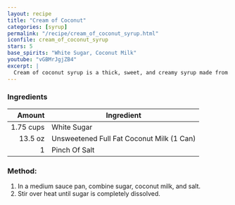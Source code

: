 ```yaml
---
layout: recipe
title: "Cream of Coconut"
categories: [syrup]
permalink: "/recipe/cream_of_coconut_syrup.html"
iconfile: cream_of_coconut_syrup
stars: 5
base_spirits: "White Sugar, Coconut Milk"
youtube: "vGBMrJgjZB4"
excerpt: |
  Cream of coconut syrup is a thick, sweet, and creamy syrup made from coconut milk and sugar.
---
```


### Ingredients

|    Amount | Ingredient                                |
| --------: | ----------------------------------------- |
| 1.75 cups | White Sugar                               |
|   13.5 oz | Unsweetened Full Fat Coconut Milk (1 Can) |
|         1 | Pinch Of Salt                             |

### Method:

1. In a medium sauce pan, combine sugar, coconut milk, and salt.
2. Stir over heat until sugar is completely dissolved.
